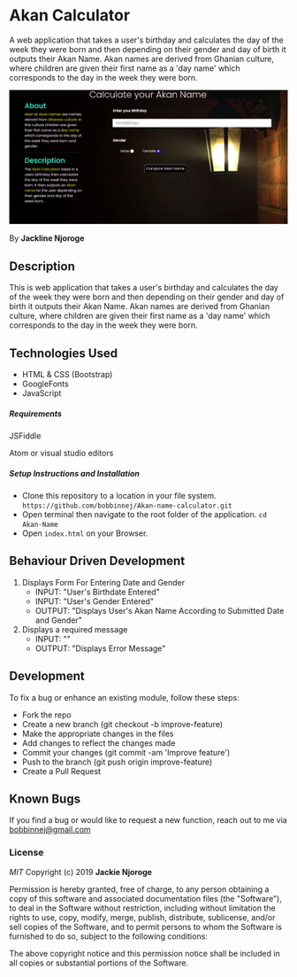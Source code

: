 # Akan Calculator

A web application that takes a user's birthday and calculates the day of the week they were born and then depending on their gender and day of birth it outputs their Akan Name. Akan names are derived from Ghanian culture, where children are given their first name as a 'day name' which corresponds to the day in the week they were born. 

<img src="/images/readmeimg.png" alt="">

By **Jackline Njoroge**

## Description
This is web application that takes a user's birthday and calculates the day of the week they were born and then depending on their gender and day of birth it outputs their Akan Name. Akan names are derived from Ghanian culture, where children are given their first name as a 'day name' which corresponds to the day in the week they were born. 

## Technologies Used

- HTML & CSS (Bootstrap)
- GoogleFonts
- JavaScript 


##### Requirements

JSFiddle 

Atom or visual studio editors

##### Setup Instructions and Installation

- Clone this repository to a location in your file system. ` https://github.com/bobbinnej/Akan-name-calculator.git`
- Open terminal then navigate to the root folder of the application. `cd Akan-Name`
- Open `index.html` on your Browser.


## Behaviour Driven Development

1. Displays Form For Entering Date and Gender
   - INPUT: "User's Birthdate Entered"
   - INPUT: "User's Gender Entered"
   - OUTPUT: "Displays User's Akan Name According to Submitted Date and Gender"
2. Displays a required message
   - INPUT: ""
   - OUTPUT: "Displays Error Message"

## Development

To fix a bug or enhance an existing module, follow these steps:
- Fork the repo
- Create a new branch (git checkout -b improve-feature)
- Make the appropriate changes in the files
- Add changes to reflect the changes made
- Commit your changes (git commit -am 'Improve feature')
- Push to the branch (git push origin improve-feature)
- Create a Pull Request


## Known Bugs

If you find a bug or would like to request a new function, reach out to me via bobbinnej@gmail.com



### License

*MIT*
Copyright (c) 2019 **Jackie Njoroge**

Permission is hereby granted, free of charge, to any person obtaining a copy of this software and associated documentation files (the "Software"), to deal in the Software without restriction, including without limitation the rights to use, copy, modify, merge, publish, distribute, sublicense, and/or sell copies of the Software, and to permit persons to whom the Software is furnished to do so, subject to the following conditions:

The above copyright notice and this permission notice shall be included in all copies or substantial portions of the Software.

